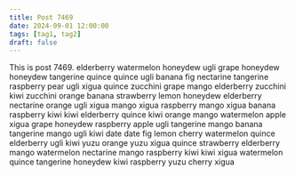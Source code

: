 ```yaml
---
title: Post 7469
date: 2024-09-01 12:00:00
tags: [tag1, tag2]
draft: false
---
```

This is post 7469.
elderberry
watermelon
honeydew
ugli
grape
honeydew
honeydew
tangerine
quince
quince
ugli
banana
fig
nectarine
tangerine
raspberry
pear
ugli
xigua
quince
zucchini
grape
mango
elderberry
zucchini
kiwi
zucchini
orange
banana
strawberry
lemon
honeydew
elderberry
nectarine
orange
ugli
xigua
mango
xigua
raspberry
mango
xigua
banana
raspberry
kiwi
kiwi
elderberry
quince
kiwi
orange
mango
watermelon
apple
xigua
grape
honeydew
raspberry
apple
ugli
tangerine
mango
banana
tangerine
mango
ugli
kiwi
date
date
fig
lemon
cherry
watermelon
quince
elderberry
ugli
kiwi
yuzu
orange
yuzu
xigua
quince
strawberry
elderberry
mango
watermelon
nectarine
mango
raspberry
kiwi
kiwi
xigua
watermelon
quince
tangerine
honeydew
kiwi
raspberry
yuzu
cherry
xigua
